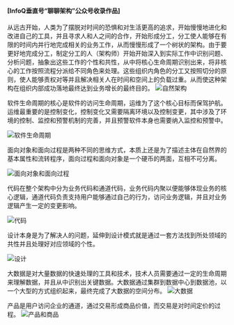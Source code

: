 #### [InfoQ垂直号“聊聊架构”公众号收录作品]
从远古开始，人类为了摆脱对时间的恐惧和对生活更高的追求，开始慢慢地进化和改进自己的工具，并且寻求人和人之间的合作，开始形成分工，分工使人能够在有限的时间内并行地完成相关的业务工作，从而慢慢形成了一个树状的架构。由于要更好地完成分工，制定分工的人（架构师）开始开始深入到实际工作中识别问题、分析问题，抽象出这些工作的个性和共性，从中将核心生命周期识别出来，将非核心的工作按照流程分派给不同角色来处理。这些组织内角色的分工又按照切分的原则，使人能够责权对等并且解决相关人在时间和空间上的负载过重。从而使这种架构在组织内部成功落地最终达到业务增长的最终目的。
![自然架构](https://ftvbftvbq.github.io/images/自然架构.png)

软件生命周期的核心是软件的访问生命周期，运维为了这个核心目标而保驾护航。运维最重要的是控制变化，控制变化又需要隔离环境以及控制变更，其中涉及了环境的控制、监控和预警机制的完善，并且预警软件本身也需要纳入监控和预警中。

![软件生命周期](https://ftvbftvbq.github.io/images/软件生命周期.png)

面向对象和面向过程是两种不同的思维方式，本质上还是为了描述主体在自然界的基本属性和流转程序，面向过程和面向对象是一个硬币的两面，互相不可分离。

![面向对象和面向过程](https://ftvbftvbq.github.io/images/面向对象和面向过程.png)

代码在整个架构中分为业务代码和通道代码，业务代码内聚以便能够体现业务的核心逻辑，通道代码负责支持用户能够通过自己的行为，访问业务逻辑，并且对业务逻辑产生一定的变更影响。

![代码](https://ftvbftvbq.github.io/images/代码.png)

设计本身是为了解决人的问题，延伸到设计模式就是通过一套方法找到所处领域的共性并且处理好对应领域的个性。

![设计](https://ftvbftvbq.github.io/images/设计.png)

大数据是对大量数据的快速处理的工具和技术，技术人员需要通过一定的生命周期来理解数据，并且从中识别出关键数据。大数据通过集群到数据中心到数据池，以一个大型的方式组织起来，最终完成了大数据的空间分布。
![大数据](https://ftvbftvbq.github.io/images/大数据.png)

产品是用户访问企业的通道，通过交易形成商品价值，而交易是对时间定价的过程。
![产品和商品](https://ftvbftvbq.github.io/images/产品和商品.png)
